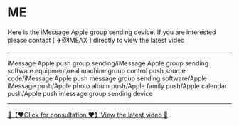 # ME

Here is the iMessage Apple group sending device. If you are interested
please contact [ ✈️@IMEAX ] directly to view the latest video

-----------------------

iMessage Apple push group sending/iMessage Apple group sending software equipment/real machine group control push source code/iMessage Apple push message group sending software/Apple iMessage push/Apple photo album push/Apple family push/Apple calendar push/Apple push imessage group sending device

-----------------------

<a href="https://imessageee.github.io/pic/IMEAXXX.png" title="✈️@IMEAX">
  <div class="md-source" class="md-source__repository md-source__repository--active">
   🔗【❤️Click for consultation ❤️】View the latest video 🔎
</a>
